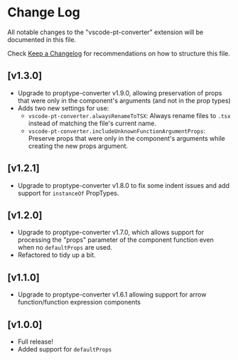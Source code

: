 # Change Log

All notable changes to the "vscode-pt-converter" extension will be documented in this file.

Check [Keep a Changelog](http://keepachangelog.com/) for recommendations on how to structure this file.

## [v1.3.0]

- Upgrade to proptype-converter v1.9.0, allowing preservation of props that were only in the component's arguments (and not in the prop types)
- Adds two new settings for use:
	- `vscode-pt-converter.alwaysRenameToTSX`: Always rename files to `.tsx` instead of matching the file's current name.
	- `vscode-pt-converter.includeUnknownFunctionArgumentProps`: Preserve props that were only in the component's arguments while creating the new props argument.

## [v1.2.1]

- Upgrade to proptype-converter v1.8.0 to fix some indent issues and add support for `instanceOf` PropTypes.

## [v1.2.0]

- Upgrade to proptype-converter v1.7.0, which allows support for processing the "props" parameter of the component function even when no `defaultProps` are used.
- Refactored to tidy up a bit.

## [v1.1.0]

- Upgrade to proptype-converter v1.6.1 allowing support for arrow function/function expression components

## [v1.0.0]

- Full release!
- Added support for `defaultProps`
